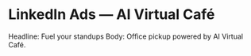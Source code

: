 # LinkedIn Ads — AI Virtual Café
Headline: Fuel your standups
Body: Office pickup powered by AI Virtual Café.
